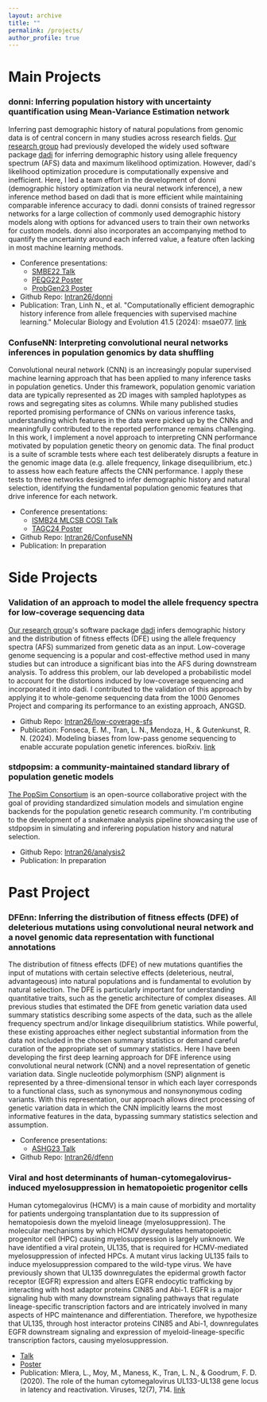 ```yaml
---
layout: archive
title: ""
permalink: /projects/
author_profile: true
---
```


Main Projects
======
### donni: Inferring population history with uncertainty quantification using Mean-Variance Estimation network

Inferring past demographic history of natural populations from genomic data is of central concern in many studies across research fields. [Our research group](https://gutengroup.arizona.edu/) had previously developed the widely used software package [dadi](https://dadi.readthedocs.io/en/latest/) for inferring demographic history using allele frequency spectrum (AFS) data and maximum likelihood optimization. However, dadi's likelihood optimization procedure is computationally expensive and inefficient. Here, I led a team effort in the development of donni (demographic history optimization via neural network inference), a new inference method based on dadi that is more efficient while maintaining comparable inference accuracy to dadi. donni consists of trained regressor networks for a large collection of commonly used demographic history models along with options for advanced users to train their own networks for custom models. donni also incorporates an accompanying method to quantify the uncertainty around each inferred value, a feature often lacking in most machine learning methods.

  * Conference presentations: 
     * [SMBE22 Talk](https://github.com/lntran26/lntran26.github.io/blob/ce5c17d6de820050066c1c44ac23f17a2773a052/files/talk_smbe22.pdf)
     * [PEQG22 Poster](https://github.com/lntran26/lntran26.github.io/blob/ce5c17d6de820050066c1c44ac23f17a2773a052/files/poster_peqg22.pdf)
     * [ProbGen23 Poster](https://github.com/lntran26/lntran26.github.io/blob/cad07df03dfb99264b8a048a2f25c0503b0cda5a/files/PROBGEN_23_Tran.pdf)
  * Github Repo: [lntran26/donni](https://github.com/lntran26/donni)
  * Publication: Tran, Linh N., et al. "Computationally efficient demographic history inference from allele frequencies with supervised machine learning." Molecular Biology and Evolution 41.5 (2024): msae077. [link](https://academic.oup.com/mbe/article/41/5/msae077/7651223)

### ConfuseNN: Interpreting convolutional neural networks inferences in population genomics by data shuffling

Convolutional neural network (CNN) is an increasingly popular supervised machine learning approach that has been applied to many inference tasks in population genetics. Under this framework, population genomic variation data are typically represented as 2D images with sampled haplotypes as rows and segregating sites as columns. While many published studies reported promising performance of CNNs on various inference tasks, understanding which features in the data were picked up by the CNNs and meaningfully contributed to the reported performance remains challenging. In this work, I implement a novel approach to interpreting CNN performance motivated by population genetic theory on genomic data. The final product is a suite of scramble tests where each test deliberately disrupts a feature in the genomic image data (e.g. allele frequency, linkage disequilibrium, etc.) to assess how each feature affects the CNN performance. I apply these tests to three networks designed to infer demographic history and natural selection, identifying the fundamental population genomic features that drive inference for each network.

  * Conference presentations:
     * [ISMB24 MLCSB COSI Talk](https://github.com/lntran26/lntran26.github.io/blob/1a5497584df962c9d5643b013523ecaf0fa8c2ef/files/ISMB24.pdf)
     * [TAGC24 Poster](https://github.com/lntran26/lntran26.github.io/blob/4e461eaf627614b75ec47d9a8f72fd5491880fb9/files/TAGC_24_Tran_final.pdf)
  * Github Repo: [lntran26/ConfuseNN](https://github.com/lntran26/ConfuseNN)
  * Publication: In preparation

Side Projects
======
### Validation of an approach to model the allele frequency spectra for low-coverage sequencing data
[Our research group](https://gutengroup.arizona.edu/)'s software package [dadi](https://dadi.readthedocs.io/en/latest/) infers demographic history and the distribution of fitness effects (DFE) using the allele frequency spectra (AFS) summarized from genetic data as an input. Low-coverage genome sequencing is a popular and cost-effective method used in many studies but can introduce a significant bias into the AFS during downstream analysis. To address this problem, our lab developed a probabilistic model to account for the distortions induced by low-coverage sequencing and incorporated it into dadi. I contributed to the validation of this approach by applying it to whole-genome sequencing data from the 1000 Genomes Project and comparing its performance to an existing approach, ANGSD.

  * Github Repo: [lntran26/low-coverage-sfs](https://github.com/lntran26/low-coverage-sfs)
  * Publication: Fonseca, E. M., Tran, L. N., Mendoza, H., & Gutenkunst, R. N. (2024). Modeling biases from low-pass genome sequencing to enable accurate population genetic inferences. bioRxiv. [link](https://www.biorxiv.org/content/10.1101/2024.07.19.604366v1)

### stdpopsim: a community-maintained standard library of population genetic models
[The PopSim Consortium](https://github.com/popsim-consortium) is an open-source collaborative project with the goal of providing standardized simulation models and simulation engine backends for the population genetic research community. I'm contributing to the development of a snakemake analysis pipeline showcasing the use of stdpopsim in simulating and inferering population history and natural selection.
  
  * Github Repo: [lntran26/analysis2](https://github.com/lntran26/analysis2)
  * Publication: In preparation

Past Project
======
### DFEnn: Inferring the distribution of fitness effects (DFE) of deleterious mutations using convolutional neural network and a novel genomic data representation with functional annotations

The distribution of fitness effects (DFE) of new mutations quantifies the input of mutations with certain selective effects (deleterious, neutral, advantageous) into natural populations and is fundamental to evolution by natural selection. The DFE is particularly important for understanding quantitative traits, such as the genetic architecture of complex diseases. All previous studies that estimated the DFE from genetic variation data used summary statistics describing some aspects of the data, such as the allele frequency spectrum and/or linkage disequilibrium statistics. While powerful, these existing approaches either neglect substantial information from the data not included in the chosen summary statistics or demand careful curation of the appropriate set of summary statistics. Here I have been developing the first deep learning approach for DFE inference using convolutional neural network (CNN) and a novel representation of genetic variation data. Single nucleotide polymorphism (SNP) alignment is represented by a three-dimensional tensor in which each layer corresponds to a functional class, such as synonymous and nonsynonymous coding variants. With this representation, our approach allows direct processing of genetic variation data in which the CNN implicitly learns the most informative features in the data, bypassing summary statistics selection and assumption.

  * Conference presentations: 
     * [ASHG23 Talk](https://github.com/lntran26/lntran26.github.io/blob/1ce0360190b2b543149041065fe9085eaf6578b7/files/LNT_ASHG_final.pdf)
  * Github Repo: [lntran26/dfenn](https://github.com/lntran26/dfenn)
    
### Viral and host determinants of human-cytomegalovirus-induced myelosuppression in hematopoietic progenitor cells

Human cytomegalovirus (HCMV) is a main cause of morbidity and mortality for patients undergoing transplantation due to its suppression of hematopoiesis down the myeloid lineage (myelosuppression). The molecular mechanisms by which HCMV dysregulates hematopoietic progenitor cell (HPC) causing myelosuppression is largely unknown. We have identified a viral protein, UL135, that is required for HCMV-mediated myelosuppression of infected HPCs. A mutant virus lacking UL135 fails to induce myelosuppression compared to the wild-type virus. We have previously shown that UL135 downregulates the epidermal growth factor receptor (EGFR) expression and alters EGFR endocytic trafficking by interacting with host adaptor proteins CIN85 and Abi-1. EGFR is a major signaling hub with many downstream signaling pathways that regulate lineage-specific transcription factors and are intricately involved in many aspects of HPC maintenance and differentiation. Therefore, we hypothesize that UL135, through host interactor proteins CIN85 and Abi-1, downregulates EGFR downstream signaling and expression of myeloid-lineage-specific transcription factors, causing myelosuppression.

  * [Talk](https://github.com/lntran26/lntran26.github.io/blob/b49bec4f3bc73d6a082b50f53ada3a50a9b112f2/files/LNT_2020.04.14_student_seminar.pdf)
  * [Poster](https://github.com/lntran26/lntran26.github.io/blob/b49bec4f3bc73d6a082b50f53ada3a50a9b112f2/files/ul135_frontiers_symposium_2020.pdf)
  * Publication: Mlera, L., Moy, M., Maness, K., Tran, L. N., & Goodrum, F. D. (2020). The role of the human cytomegalovirus UL133-UL138 gene locus in latency and reactivation. Viruses, 12(7), 714. [link](https://doi.org/10.3390/v12070714)
